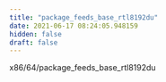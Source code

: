 ```yaml
---
title: "package_feeds_base_rtl8192du"
date: 2021-06-17 08:24:05.948159
hidden: false
draft: false
---
```


x86/64/package_feeds_base_rtl8192du

